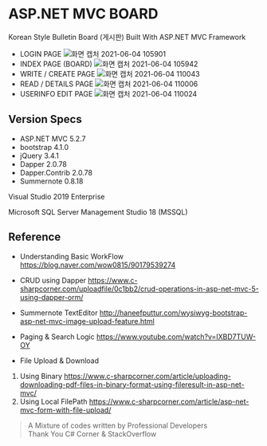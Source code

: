 # ASP.NET MVC BOARD
Korean Style Bulletin Board (게시판)
Built With ASP.NET MVC Framework

* LOGIN PAGE
![화면 캡처 2021-06-04 105901](https://user-images.githubusercontent.com/75239607/120734658-3f835c00-c524-11eb-873a-579f06202535.png)
* INDEX PAGE (BOARD)
![화면 캡처 2021-06-04 105942](https://user-images.githubusercontent.com/75239607/120734673-4316e300-c524-11eb-8259-78b06fead72d.png)
* WRITE / CREATE PAGE
![화면 캡처 2021-06-04 110043](https://user-images.githubusercontent.com/75239607/120734687-48742d80-c524-11eb-9684-860c7fde223b.png)
* READ / DETAILS PAGE
![화면 캡처 2021-06-04 110006](https://user-images.githubusercontent.com/75239607/120734693-49a55a80-c524-11eb-84f3-4f5740ce903d.png)
* USERINFO EDIT PAGE
![화면 캡처 2021-06-04 110024](https://user-images.githubusercontent.com/75239607/120734698-4b6f1e00-c524-11eb-8486-295a673343d5.png)


## Version Specs 

* ASP.NET MVC 5.2.7
* bootstrap 4.1.0
* jQuery 3.4.1
* Dapper 2.0.78
* Dapper.Contrib 2.0.78
* Summernote 0.8.18

Visual Studio 2019 Enterprise

Microsoft SQL Server Management Studio 18 (MSSQL)





## Reference

* Understanding Basic WorkFlow
https://blog.naver.com/wow0815/90179539274

* CRUD using Dapper
https://www.c-sharpcorner.com/uploadfile/0c1bb2/crud-operations-in-asp-net-mvc-5-using-dapper-orm/

* Summernote TextEditor
http://haneefputtur.com/wysiwyg-bootstrap-asp-net-mvc-image-upload-feature.html

* Paging & Search Logic
https://www.youtube.com/watch?v=IXBD7TUW-OY

* File Upload & Download
1. Using Binary
https://www.c-sharpcorner.com/article/uploading-downloading-pdf-files-in-binary-format-using-fileresult-in-asp-net-mvc/
2. Using Local FilePath
https://www.c-sharpcorner.com/article/asp-net-mvc-form-with-file-upload/



> A Mixture of codes written by Professional Developers  
> Thank You C# Corner & StackOverflow
> 





<!--
아아아아아아악앙극ㅂ자갑ㅈ갑작 이거 주석이라 화면에선 안보임~~
-->
